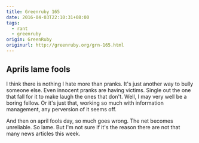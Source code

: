 ```yaml
---
title: Greenruby 165
date: 2016-04-03T22:10:31+08:00
tags:
  - rant
  - greenruby
origin: GreenRuby
originurl: http://greenruby.org/grn-165.html
---
```

## Aprils lame fools

I think there is nothing I hate more than pranks. It's just another way to
bully someone else. Even innocent pranks are having victims. Single out the
one that fall for it to make laugh the ones that don't. Well, I may very well
be a boring fellow. Or it's just that, working so much with information
management, any perversion of it seems off.

And then on april fools day, so much goes wrong. The net becomes unreliable.
So lame. But I'm not sure if it's the reason there are not that many news
articles this week.

